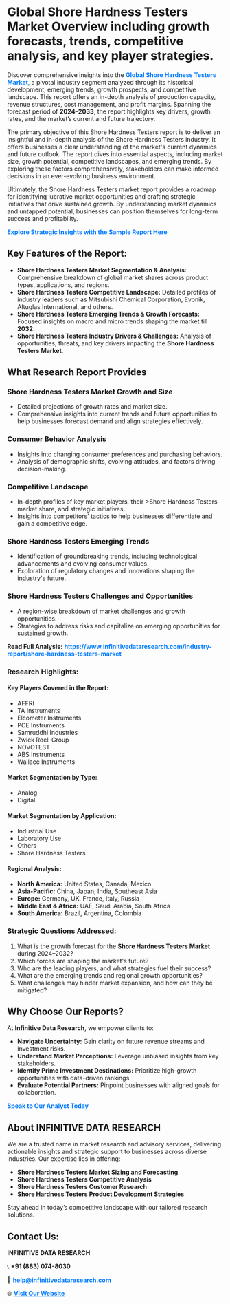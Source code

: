 <h1>Global Shore Hardness Testers Market Overview including growth forecasts, trends, competitive analysis, and key player strategies.</h1>
<p>
Discover comprehensive insights into the 
<a href="https://www.infinitivedataresearch.com/industry-report/shore-hardness-testers-market" rel="dofollow" style="color: #007BFF; text-decoration: none;"><strong>Global Shore Hardness Testers Market</strong></a>, a pivotal industry segment analyzed through its historical development, emerging trends, growth prospects, and competitive landscape. This report offers an in-depth analysis of production capacity, revenue structures, cost management, and profit margins. Spanning the forecast period of <strong>2024–2033</strong>, the report highlights key drivers, growth rates, and the market’s current and future trajectory.
</p>
<p>
The primary objective of this Shore Hardness Testers report is to deliver an insightful and in-depth analysis of the Shore Hardness Testers industry. It offers businesses a clear understanding of the market's current dynamics and future outlook. The report dives into essential aspects, including market size, growth potential, competitive landscapes, and emerging trends. By exploring these factors comprehensively, stakeholders can make informed decisions in an ever-evolving business environment.
</p>
<p>
Ultimately, the Shore Hardness Testers market report provides a roadmap for identifying lucrative market opportunities and crafting strategic initiatives that drive sustained growth. By understanding market dynamics and untapped potential, businesses can position themselves for long-term success and profitability.
</p>
<p>
<a href="https://www.infinitivedataresearch.com/request-sample/reportId=111505" style="color: #007BFF; text-decoration: none;"><strong>Explore Strategic Insights with the Sample Report Here</strong></a>
</p>

<h2>Key Features of the Report:</h2>
<ul>
<li><strong>Shore Hardness Testers Market Segmentation & Analysis:</strong> Comprehensive breakdown of global market shares across product types, applications, and regions.</li>
<li><strong>Shore Hardness Testers Competitive Landscape:</strong> Detailed profiles of industry leaders such as Mitsubishi Chemical Corporation, Evonik, Altuglas International, and others.</li>
<li><strong>Shore Hardness Testers Emerging Trends & Growth Forecasts:</strong> Focused insights on macro and micro trends shaping the market till <strong>2032</strong>.</li>
<li><strong>Shore Hardness Testers Industry Drivers & Challenges:</strong> Analysis of opportunities, threats, and key drivers impacting the <strong>Shore Hardness Testers Market</strong>.</li>
</ul>

<h2>What Research Report Provides</h2>
<h3>Shore Hardness Testers Market Growth and Size</h3>
<ul>
<li>Detailed projections of growth rates and market size.</li>
<li>Comprehensive insights into current trends and future opportunities to help businesses forecast demand and align strategies effectively.</li>
</ul>

<h3>Consumer Behavior Analysis</h3>
<ul>
<li>Insights into changing consumer preferences and purchasing behaviors.</li>
<li>Analysis of demographic shifts, evolving attitudes, and factors driving decision-making.</li>
</ul>

<h3>Competitive Landscape</h3>
<ul>
<li>In-depth profiles of key market players, their >Shore Hardness Testers market share, and strategic initiatives.</li>
<li>Insights into competitors' tactics to help businesses differentiate and gain a competitive edge.</li>
</ul>

<h3>Shore Hardness Testers Emerging Trends</h3>
<ul>
<li>Identification of groundbreaking trends, including technological advancements and evolving consumer values.</li>
<li>Exploration of regulatory changes and innovations shaping the industry's future.</li>
</ul>

<h3>Shore Hardness Testers Challenges and Opportunities</h3>
<ul>
<li>A region-wise breakdown of market challenges and growth opportunities.</li>
<li>Strategies to address risks and capitalize on emerging opportunities for sustained growth.</li>
</ul>
<p><strong>Read Full Analysis:</strong> <a href="https://www.infinitivedataresearch.com/industry-report/shore-hardness-testers-market" rel="dofollow" style="color: #007BFF; text-decoration: none;"><strong>https://www.infinitivedataresearch.com/industry-report/shore-hardness-testers-market</strong></a></p>
<h3>Research Highlights:</h3>
<h4>Key Players Covered in the Report:</h4>
<ul><li>AFFRI</li><li>TA Instruments</li><li>Elcometer Instruments</li><li>PCE Instruments</li><li>Samruddhi Industries</li><li>Zwick Roell Group</li><li>NOVOTEST</li><li>ABS Instruments</li><li>Wallace Instruments</li></ul>
<h4>Market Segmentation by Type:</h4>
<ul><li>Analog</li><li>Digital</li></ul>
<h4>Market Segmentation by Application:</h4>
<ul><li>Industrial Use</li><li>Laboratory Use</li><li>Others</li><li>Shore Hardness Testers</li></ul>

<h4>Regional Analysis:</h4>
<ul>
<li><strong>North America:</strong> United States, Canada, Mexico</li>
<li><strong>Asia-Pacific:</strong> China, Japan, India, Southeast Asia</li>
<li><strong>Europe:</strong> Germany, UK, France, Italy, Russia</li>
<li><strong>Middle East & Africa:</strong> UAE, Saudi Arabia, South Africa</li>
<li><strong>South America:</strong> Brazil, Argentina, Colombia</li>
</ul>

<h3>Strategic Questions Addressed:</h3>
<ol>
<li>What is the growth forecast for the <strong>Shore Hardness Testers Market</strong> during 2024–2032?</li>
<li>Which forces are shaping the market's future?</li>
<li>Who are the leading players, and what strategies fuel their success?</li>
<li>What are the emerging trends and regional growth opportunities?</li>
<li>What challenges may hinder market expansion, and how can they be mitigated?</li>
</ol>

<h2>Why Choose Our Reports?</h2>
<p>At <strong>Infinitive Data Research</strong>, we empower clients to:</p>
<ul>
<li><strong>Navigate Uncertainty:</strong> Gain clarity on future revenue streams and investment risks.</li>
<li><strong>Understand Market Perceptions:</strong> Leverage unbiased insights from key stakeholders.</li>
<li><strong>Identify Prime Investment Destinations:</strong> Prioritize high-growth opportunities with data-driven rankings.</li>
<li><strong>Evaluate Potential Partners:</strong> Pinpoint businesses with aligned goals for collaboration.</li>
</ul>
<p><a href="https://www.infinitivedataresearch.com/industry-report/shore-hardness-testers-market" rel="dofollow" style="color: #007BFF; text-decoration: none;"><strong>Speak to Our Analyst Today</strong></a></p>

<h2>About INFINITIVE DATA RESEARCH</h2>
<p>We are a trusted name in market research and advisory services, delivering actionable insights and strategic support to businesses across diverse industries. Our expertise lies in offering:</p>
<ul>
<li><strong>Shore Hardness Testers Market Sizing and Forecasting</strong></li>
<li><strong>Shore Hardness Testers Competitive Analysis</strong></li>
<li><strong>Shore Hardness Testers Customer Research</strong></li>
<li><strong>Shore Hardness Testers Product Development Strategies</strong></li>
</ul>
<p>Stay ahead in today’s competitive landscape with our tailored research solutions.</p>

<h2>Contact Us:</h2>
<p><strong>INFINITIVE DATA RESEARCH</strong></p>
<p>📞 <strong>+91 (883) 074-8030</strong></p>
<p>📧 <strong><a href="mailto:help@infinitivedataresearch.com" style="color: #007BFF;">help@infinitivedataresearch.com</a></strong></p>
<p>🌐 <strong><a href="https://www.infinitivedataresearch.com" rel="dofollow" style="color: #007BFF;">Visit Our Website</a></strong></p>